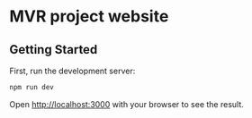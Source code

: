 # MVR project website

## Getting Started

First, run the development server:

```bash
npm run dev
```

Open [http://localhost:3000](http://localhost:3000) with your browser to see the result.